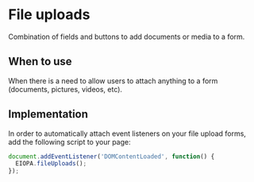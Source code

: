 # File uploads

Combination of fields and buttons to add documents or media to a form.

## When to use

When there is a need to allow users to attach anything to a form (documents,
pictures, videos, etc).

## Implementation

In order to automatically attach event listeners on your file upload forms, add the following script to your page:

```js
document.addEventListener('DOMContentLoaded', function() {
  EIOPA.fileUploads();
});
```

